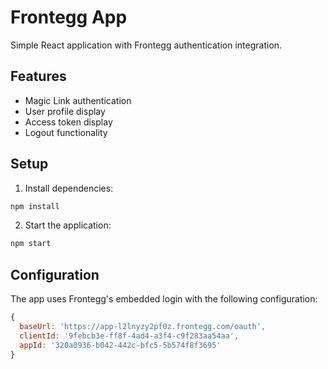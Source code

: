 # Frontegg App

Simple React application with Frontegg authentication integration.

## Features
- Magic Link authentication
- User profile display
- Access token display
- Logout functionality

## Setup
1. Install dependencies:
```bash
npm install
```

2. Start the application:
```bash
npm start
```

## Configuration
The app uses Frontegg's embedded login with the following configuration:
```javascript
{
  baseUrl: 'https://app-l2lnyzy2pf0z.frontegg.com/oauth',
  clientId: '9febcb3e-ff8f-4ad4-a3f4-c9f283aa54aa',
  appId: '320a0936-b042-442c-bfc5-5b574f8f3695'
}
```
